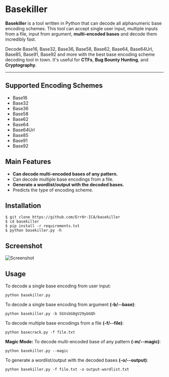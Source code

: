 # Basekiller

**Basekiller** is a tool written in Python that can decode all alphanumeric base encoding schemes. This tool can accept single user input, multiple inputs from a file, input from argument, **multi-encoded bases** and decode them incredibly fast.

Decode Base16, Base32, Base36, Base58, Base62, Base64, Base64Url, Base85, Base91, Base92 and more with the best base encoding scheme decoding tool in town. It's useful for **CTFs**, **Bug Bounty Hunting**, and **Cryptography**.

------------

## Supported Encoding Schemes
- Base16
- Base32
- Base36
- Base58
- Base62
- Base64
- Base64Url
- Base85
- Base91
- Base92

## Main Features
- **Can decode multi-encoded bases of any pattern.**
- Can decode multiple base encodings from a file.
- **Generate a wordlist/output with the decoded bases.**
- Predicts the type of encoding scheme.

## Installation
    $ git clone https://github.com/Err0r-ICA/basekiller
    $ cd basekiller
    $ pip install -r requirements.txt
    $ python basekiller.py -h

## Screenshot
![Screenshot](https://i.postimg.cc/L8pbHYbx/Screenshot-20201104-050209-Termux.jpg) 

## Usage
To decode a single base encoding from user input:

    python basekiller.py

To decode a single base encoding from argument **(-b/--base)**:

    python basekiller.py -b SGVsbG8gV29ybGQh

To decode multiple base encodings from a file **(-f/--file)**:

    python basecrack.py -f file.txt

**Magic Mode:** To decode multi-encoded base of any pattern **(-m/--magic)**:

    python basekiller.py --magic

To generate a wordlist/output with the decoded bases **(-o/--output)**:

    python basekiller.py -f file.txt -o output-wordlist.txt
